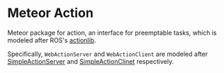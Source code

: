 # Meteor Action

Meteor package for action, an interface for preemptable tasks, which is modeled after ROS's [actionlib](http://wiki.ros.org/actionlib).

Specifically, `WebActionServer` and `WebActionClient` are modeled after [SimpleActionServer](http://docs.ros.org/jade/api/actionlib/html/classactionlib_1_1simple__action__server_1_1SimpleActionServer.html) and [SimpleActionClinet](http://docs.ros.org/jade/api/actionlib/html/classactionlib_1_1simple__action__client_1_1SimpleActionClient.html) respectively.
